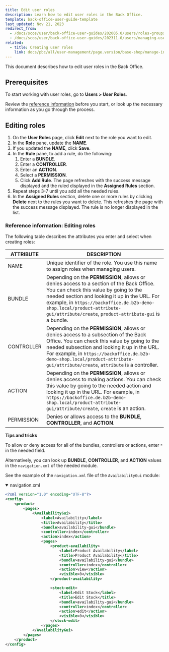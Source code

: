 ```yaml
---
title: Edit user roles
description: Learn how to edit user roles in the Back Office.
template: back-office-user-guide-template
last_updated: Nov 21, 2023
redirect_from:
  - /docs/scos/user/back-office-user-guides/202005.0/users/roles-groups-and-users/managing-roles.html
  - /docs/scos/user/back-office-user-guides/202311.0/users/managing-user-roles/editing-user-roles.html
related:
  - title: Creating user roles
    link: docs/pbc/all/user-management/page.version/base-shop/manage-in-the-back-office/manage-user-groups/create-user-groups.html
---
```


This document describes how to edit user roles in the Back Office.

## Prerequisites

To start working with user roles, go to **Users&nbsp;<span aria-label="and then">></span> User Roles**.

Review the [reference information](#reference-information-editing-roles) before you start, or look up the necessary information as you go through the process.

## Editing roles

1. On the **User Roles** page, click **Edit** next to the role you want to edit.
2. In the **Role** pane, update the **NAME**.
3. If you updated the **NAME**, click **Save**.
4. In the **Rule** pane, to add a rule, do the following:
    1. Enter a **BUNDLE**.
    4. Enter a **CONTROLLER**.
    5. Enter an **ACTION**.
    6. Select a **PERMISSION**.
    7. Click **Add Rule**.
      The page refreshes with the success message displayed and the ruled displayed in the **Assigned Rules** section.
5. Repeat steps 3-7 until you add all the needed rules.
6. In the **Assigned Rules** section, delete one or more rules by clicking **Delete** next to the rules you want to delete.
    This refreshes the page with the success message displayed. The rule is no longer displayed in the list.

### Reference information: Editing roles

The following table describes the attributes you enter and select when creating roles:

| ATTRIBUTE | DESCRIPTION |
| --- | --- |
| NAME | Unique identifier of the role. You use this name to assign roles when managing users. |
| BUNDLE | Depending on the **PERMISSION**, allows or denies access to a section of the Back Office. You can check this value by going to the needed section and looking it up in the URL. For example, in `https://backoffice.de.b2b-demo-shop.local/product-attribute-gui/attribute/create`, `product-attribute-gui` is a bundle. |
| CONTROLLER | Depending on the **PERMISSION**, allows or denies access to a  subsection of the Back Office. You can check this value by going to the needed subsection and looking it up in the URL. For example, in `https://backoffice.de.b2b-demo-shop.local/product-attribute-gui/attribute/create`, `attribute` is a controller. |
| ACTION | Depending on the **PERMISSION**, allows or denies access to making actions. You can check this value by going to the needed action and looking it up in the URL. For example, in `https://backoffice.de.b2b-demo-shop.local/product-attribute-gui/attribute/create`, `create` is an action.
| PERMISSION | Denies or allows access to the **BUNDLE**, **CONTROLLER**, and **ACTION**. |

**Tips and tricks**

To allow or deny access for all of the bundles, controllers or actions, enter `*` in the needed field.

Alternatively, you can look up **BUNDLE**, **CONTROLLER**, and **ACTION** values in the `navigation.xml` of the needed module.

See the example of the `navigation.xml` file of the `AvailabilityGui` module:

<details open>
<summary markdown='span'>navigation.xml</summary>

```xml
<?xml version="1.0" encoding="UTF-8"?>
<config>
    <product>
        <pages>
            <AvailabilityGui>
                <label>Availability</label>
                <title>Availability</title>
                <bundle>availability-gui</bundle>
                <controller>index</controller>
                <action>index</action>
                <pages>
                    <product-availability>
                        <label>Product Availability</label>
                        <title>Product Availability</title>
                        <bundle>availability-gui</bundle>
                        <controller>index</controller>
                        <action>view</action>
                        <visible>0</visible>
                    </product-availability>

                    <stock-edit>
                        <label>Edit Stock</label>
                        <title>Edit Stock</title>
                        <bundle>availability-gui</bundle>
                        <controller>index</controller>
                        <action>edit</action>
                        <visible>0</visible>
                    </stock-edit>
                </pages>
            </AvailabilityGui>
        </pages>
    </product>
</config>
```
</details>
